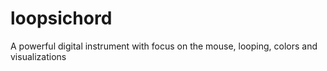 # loopsichord
A powerful digital instrument with focus on the mouse, looping, colors and visualizations
